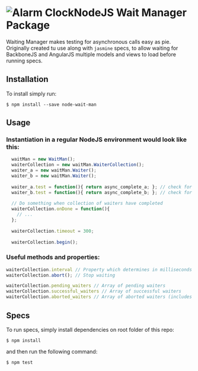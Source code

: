 # ![Alarm Clock](https://cdnjs.cloudflare.com/ajax/libs/fatcow-icons/20130425/FatCow_Icons32x32/clock_.png)NodeJS Wait Manager Package
Waiting Manager makes testing for asynchronous calls easy as pie. Originally created tu use along with `jasmine` specs, to allow waiting for BackboneJS and AngularJS multiple models and views to load before running specs.

## Installation

To install simply run:

`$ npm install --save node-wait-man`

## Usage

### Instantiation in a regular NodeJS environment would look like this:

```javascript
  waitMan = new WaitMan();
  waiterCollection = new waitMan.WaiterCollection();
  waiter_a = new waitMan.Waiter();
  waiter_b = new waitMan.Waiter();
  
  waiter_a.test = function(){ return async_complete_a; }; // check for some boolean global variable
  waiter_b.test = function(){ return async_complete_b; }; // check for some boolean global variable
  
  // Do something when collection of waiters have completed
  waiterCollection.onDone = function(){
    // ...
  };
  
  waiterCollection.timeout = 300;
  
  waiterCollection.begin();
```

### Useful methods and properties:

```javascript
waiterCollection.interval // Property which determines in milliseconds how often to poll waiters (default: 100)
waiterCollection.abort(); // Stop waiting

waiterCollection.pending_waiters // Array of pending waiters
waiterCollection.successful_waiters // Array of successful waiters
waiterCollection.aborted_waiters // Array of aborted waiters (includes waiters which have reached timeout limit)
```

## Specs

To run specs, simply install dependencies on root folder of this repo:

`$ npm install`

and then run the following command:

`$ npm test`
